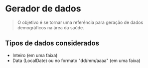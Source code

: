 # Gerador de dados

> O objetivo é se tornar uma referência para geração de dados demográficos na
> área da saúde. 

## Tipos de dados considerados

- Inteiro (em uma faixa)
- Data (LocalDate) ou no formato "dd/mm/aaaa" (em uma faixa)